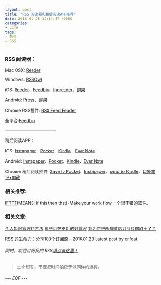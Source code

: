 ```yaml
---
layout: post
title: "RSS 阅读器和稍后阅读APP推荐"
date: 2016-01-25 12:14:47 +0800
categories:
- Life
tags:
- 软件
- RSS
---
```




### RSS 阅读器：

Mac OSX: [Reeder](http://reederapp.com/)

Windows: [RSSOwl](http://www.rssowl.org/)

iOS: [Reeder](http://reederapp.com/)、[Feedbin](https://feedbin.com)、[Inoreader](http://www.inoreader.com/)、[鲜果](http://xianguo.com/)

Android: [Press](http://www.app-press.com/)、[鲜果](http://xianguo.com/)

Chrome RSS插件: [RSS Feed Reader](https://chrome.google.com/webstore/detail/rss-feed-reader/pnjaodmkngahhkoihejjehlcdlnohgmp)


全平台:[Feedbin](https://feedbin.com)

————————————

稍后阅读APP：

IOS: [Instapaper](https://www.instapaper.com/)、[Pocket](https://getpocket.com/)、[Kindle](https://www.amazon.com/gp/digital/fiona/kcp-landing-page?ie=UTF8&ref_=kcp_ipad_mkt_lnd)、[Ever Note](https://evernote.com/)

Android: [Instapaper](https://www.instapaper.com)、[Pocket](https://getpocket.com/)、[Kindle](https://www.amazon.com/gp/digital/fiona/kcp-landing-page?ie=UTF8&ref_=kcp_ipad_mkt_lnd)、[Ever Note](https://evernote.com/)


Chrome 稍后阅读插件: [Save to Pocket](https://chrome.google.com/webstore/detail/save-to-pocket/niloccemoadcdkdjlinkgdfekeahmflj)、[Instapaper](https://chrome.google.com/webstore/detail/instapaper/ldjkgaaoikpmhmkelcgkgacicjfbofhh)、[send to Kindle](https://chrome.google.com/webstore/detail/send-to-kindle-by-klipme/ipkfnchcgalnafehpglfbommidgmalan)、[印象笔记•剪藏](https://chrome.google.com/webstore/detail/evernote-web-clipper/pioclpoplcdbaefihamjohnefbikjilc)


### 相关推荐:

[IFTTT](https://ifttt.com/)(MEANS: if this then that)-Make your work flow.一个很不错的软件。
 
### 相关文章:
 
[个人知识管理的方法](http://www.jianshu.com/p/dbdac17eb9ff)
[那些仍在更新的好博客](http://www.jianshu.com/p/c08403a991c2)
[我为何将所有微信订阅号都取关了？](http://cnfeat.com/blog/2016/01/19/wechat-subscription/)

[RSS 的生命力：分享100个订阅源](http://cnfeat.com/blog/2016/01/29/100Subscription/) - 2016.01.29 Latest post by cnfeat.
 
 
###### 同时，欢迎订阅我的 RSS[请点击这里！](http://think.vinci.link/atom.xml)  

<blockquote class="blockquote-center">生命短暂，不要把时间浪费于做同样的选择。</blockquote>

###### --- EOF ---